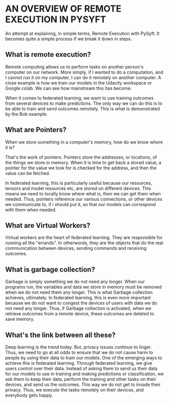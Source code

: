 


AN OVERVIEW OF REMOTE EXECUTION IN PYSYFT
=========================================

An attempt at explaining, in simple terms, Remote Execution with PySyft. It becomes quite a simple process if we break it down in steps.


What is remote execution?
-------------------------
Remote computing allows us to perform tasks on another person's computer on our network. More simply, if I wanted to do a computation, and I cannot run it on my computer, I can do it remotely on another computer. A close example is how we train our models in the Udacity workspace or Google colab. We can see how mainstream this has become.

When it comes to federated learning, we want to use training outcomes from several devices to make predictions. The only way we can do this is to be able to train and send outcomes remotely. 
This is what is demonstrated by the Bob example. 


What are Pointers?
------------------

When we store something in a computer's memory, how do we know where it is?

That's the work of pointers. Pointers store the addresses, or locations, of the things we store in memory. When it is time to get back a stored value, a pointer for the value we look for is checked for the address, and then the value can be fetched.

In federated learning, this is particularly useful because our resources, tensors and model resources etc, are stored on different devices. This means we need to locally know where what is, then we can get them when needed. Thus, pointers reference our various connections, or other devices we communicate to, if i should put it, so that our models can correspond with them when needed.


What are Virtual Workers?
-------------------------

Virtual workers are the heart of federated learning. They are responsible for running all the "errands". In otherwords, they are the objects that do the real communication between devices, sending commands and receiving outcomes.


What is garbage collection?
---------------------------
Garbage is simply something we do not need any longer. When our programs run, the variables and data we store in memory must be removed when we do not need them any longer. This is what Garbage collection achieves, ultimately. In federated learning, this is even more important because we do not want to congest the devices of users with data we do not need any longer. Thus, if Garbage collection is activated, when we retrieve outcomes from a remote device, these outcomes are deleted to save memory.


What's the link between all these?
----------------------------------

Deep learning is the trend today. But, privacy issues continue to linger. Thus, we need to go at all odds to ensure that we do not cause harm to people by using their data to train our models. One of the emerging ways to achieve this is federated learning. Through federated learning, we give users control over their data. Instead of asking them to send us their data for our models to use in training and making predictions or classification, we ask them to keep their data, perform the training and other tasks on their devices, and send us the outcomes. This way we do not get to invade their privacy. Thus, we execute the tasks remotely on their devices, and everybody gets happy.
